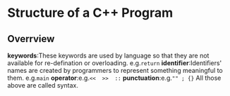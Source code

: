 # Structure of a C++ Program

## Overrview

**keywords**:These keywords are used by language so that they are not available for re-defination or overloading. e.g.`return`
**identifier**:Identifiers' names are created by programmers to represent something meaningful to them. e.g.`main`
**operator**:e.g.`<<  >>  ::`
**punctuation**:e.g.`"" ; {}`
All those above are called syntax.